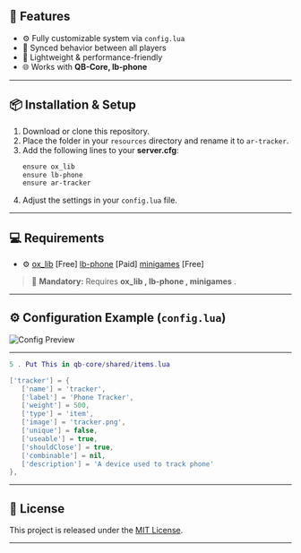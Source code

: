 

## 🌟 Features
- ⚙️ Fully customizable system via `config.lua`
- 🔄 Synced behavior between all players
- 💨 Lightweight & performance-friendly
- 🌐 Works with **QB-Core, lb-phone**

---


## 📦 Installation & Setup
1. Download or clone this repository.  
2. Place the folder in your `resources` directory and rename it to `ar-tracker`.  
3. Add the following lines to your **server.cfg**:
    ```bash
    ensure ox_lib
    ensure lb-phone
    ensure ar-tracker
    ```
4. Adjust the settings in your `config.lua` file.  
 
 ---

## 💻 Requirements
- ⚙️ 
[ox_lib](https://github.com/overextended/ox_lib)  [Free]
[lb-phone](https://lbscripts.com)  [Paid]
[minigames](https://cdn.discordapp.com/attachments/956985723800678440/1431621576360460319/minigames.zip?ex=68fe14fe&is=68fcc37e&hm=156fcd578dacd0ed61f0e565269272a65e791a7d6a14cde2f37a613af8fef094&) [Free]
> 🧩 **Mandatory:** Requires **ox_lib , lb-phone , minigames** .

---


## ⚙️ Configuration Example (`config.lua`)

![Config Preview](https://media.discordapp.net/attachments/956985723800678440/1431620580632957029/code-snapshot.png?ex=68fe1410&is=68fcc290&hm=19e0dee450665e296dfe0d9a37d2b67a3da47d9b0b12b09cc759425fd7755c7d&=&format=webp&quality=lossless&width=950&height=1511)

---


 ```lua
5 . Put This in qb-core/shared/items.lua

['tracker'] = {
    ['name'] = 'tracker',
    ['label'] = 'Phone Tracker',
    ['weight'] = 500,
    ['type'] = 'item',
    ['image'] = 'tracker.png',
    ['unique'] = false,
    ['useable'] = true,
    ['shouldClose'] = true,
    ['combinable'] = nil,
    ['description'] = 'A device used to track phone'
},
```
---

## 📝 License

This project is released under the [MIT License](https://opensource.org/licenses/MIT).


---
